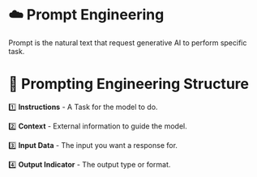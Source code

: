 # ☁️ **Prompt Engineering**  
Prompt is the natural text that request generative AI to perform specific task.

# 🚀 **Prompting Engineering Structure**

1️⃣ **Instructions** - A Task for the model to do.

2️⃣ **Context** - External information to guide the model.

3️⃣ **Input Data** - The input you want a response for.

4️⃣ **Output Indicator** -  The output type or format.

